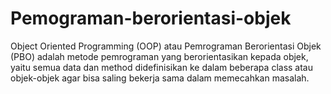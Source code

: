 # Pemograman-berorientasi-objek
Object Oriented Programming (OOP) atau Pemrograman Berorientasi Objek (PBO) adalah metode pemrograman yang berorientasikan kepada objek, yaitu semua data dan method didefinisikan ke dalam beberapa class atau objek-objek agar bisa saling bekerja sama dalam memecahkan masalah.
